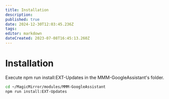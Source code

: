 ```yaml
---
title: Installation
description: 
published: true
date: 2024-12-30T12:03:45.236Z
tags: 
editor: markdown
dateCreated: 2023-07-08T16:45:13.260Z
---
```


# Installation
Execute npm run install:EXT-Updates in the MMM-GoogleAssistant's folder.

 ```sh
 cd ~/MagicMirror/modules/MMM-GoogleAssistant
 npm run install:EXT-Updates
 ```
 